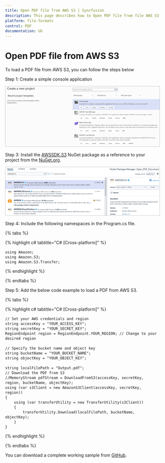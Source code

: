 ```yaml
---
title: Open PDF file from AWS S3 | Syncfusion
description: This page describes how to Open PDF file from file AWS S3 in C#  using Syncfusion .NET PDF library.
platform: file-formats
control: PDF
documentation: UG
---
```

# Open PDF file from AWS S3

To load a PDF file from AWS S3, you can follow the steps below


Step 1: Create a simple console application

![Project configuration window](Open-PDF-Images/Console-Application.png)

Step 3: Install the [AWSSDK.S3](https://www.nuget.org/packages/AWSSDK.S3) NuGet package as a reference to your project from the [NuGet.org](https://www.nuget.org/).

![NuGet package installation](Open-PDF-Images/AWSSDK.S3-nuget.png)


Step 4: Include the following namespaces in the Program.cs file.

{% tabs %}

{% highlight c# tabtitle="C# [Cross-platform]" %}

    using Amazon;
    using Amazon.S3;
    using Amazon.S3.Transfer;

{% endhighlight %}

{% endtabs %}


Step 5: Add the below code example to load a PDF from AWS S3.

{% tabs %}

{% highlight c# tabtitle="C# [Cross-platform]" %}

    // Set your AWS credentials and region
    string accessKey = "YOUR_ACCESS_KEY";
    string secretKey = "YOUR_SECRET_KEY";
    RegionEndpoint region = RegionEndpoint.YOUR_REGION; // Change to your desired region

    // Specify the bucket name and object key
    string bucketName = "YOUR_BUCKET_NAME";
    string objectKey = "YOUR_OBJECT_KEY"; 

    string localFilePath = "Output.pdf";
    // Download the PDF from S3
    //MemoryStream pdfStream = DownloadFromS3(accessKey, secretKey, region, bucketName, objectKey);
    using (var s3Client = new AmazonS3Client(accessKey, secretKey, region))
    {
        using (var transferUtility = new TransferUtility(s3Client))
        {   
            transferUtility.Download(localFilePath, bucketName, objectKey);
        }
    }

{% endhighlight %}

{% endtabs %}

You can download a complete working sample from [GitHub](https://github.com/SyncfusionExamples/PDF-Examples/tree/master/Open-PDF-file/To%20AWS%20S3).
